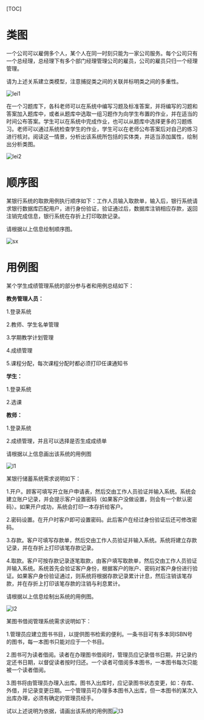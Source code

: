 [TOC]

# 类图

一个公司可以雇佣多个人，某个人在同一时刻只能为一家公司服务。每个公司只有一个总经理，总经理下有多个部门经理管理公司的雇员，公司的雇员只归一个经理管理。

请为上述关系建立类模型，注意捕捉类之间的关联并标明类之间的多重性。

![lei1](./uml_img\lei1.png)



在一个习题库下，各科老师可以在系统中编写习题及标准答案，并将编写的习题和答案加入题库中，或者从题库中选取一组习题作为向学生布置的作业，并在适当的时间公布答案。学生可以在系统中完成作业，也可以从题库中选择更多的习题练习。老师可以通过系统检查学生的作业，学生可以在老师公布答案后对自己的练习进行核对。阅读这一情景，分析出该系统所包括的实体类，并适当添加属性，绘制出分析类图。

![lei2](./uml_img\lei2.png)

# 顺序图

某银行系统的取款用例执行顺序如下：工作人员输入取款单，输入后，银行系统请求银行数据库匹配用户，进行身份验证，验证通过后，数据库注销相应存款，返回注销完成信息，银行系统在存折上打印取款记录。

请根据以上信息绘制顺序图。 

![sx](./uml_img\sx.png)

# 用例图

某个学生成绩管理系统的部分参与者和用例总结如下：

**教务管理人员：**

1.登录系统

2.教师、学生名单管理

3.学期教学计划管理

4.成绩管理

5.课程分配，每次课程分配时都必须打印任课通知书

**学生：**

1.登录系统

2.选课

**教师：**

1.登录系统

2.成绩管理，并且可以选择是否生成成绩单

请根据以上信息画出该系统的用例图

![l1](./uml_img\l1.png)



某银行储蓄系统需求说明如下：

1.开户。顾客可填写开立账户申请表，然后交由工作人员验证并输入系统。系统会建立账户记录，并会提示客户设置密码（如果客户没做设置，则会有一个默认密码）。如果开户成功，系统会打印一本存折给客户。

2.密码设置。在开户时客户即可设置密码。此后客户在经过身份验证后还可修改密码。

3.存款。客户可填写存款单，然后交由工作人员验证并输入系统。系统将建立存款记录，并在存折上打印该笔存款记录。

4.取款。客户可按存款记录逐笔取款，由客户填写取款单，然后交由工作人员验证并输入系统。系统首先会验证客户身份，根据客户的账户、密码对客户身份进行验证。如果客户身份验证通过，则系统将根据存款记录累计计息，然后注销该笔存款，并在存折上打印该笔存款的注销与利息累计。

请根据以上信息绘制出系统的用例图。 

![l2](./uml_img\l2.png)

某图书借阅管理系统需求说明如下：

1.管理员应建立图书书目，以提供图书检索的便利。一条书目可有多本同ISBN号的图书，每一本图书只能对应于一个书目。

2.图书可为读者借阅。读者在办理图书借阅时，管理员应记录借书日期，并记录约定还书日期，以督促读者按时归还。一个读者可借阅多本图书，一本图书每次只能被一个读者借阅。

3.图书将由管理员办理入出库。图书入出库时，应记录图书状态变更，如：存库、外借，并记录变更日期。一个管理员可办理多本图书入出库，但一本图书的某次入出库办理，必须有确定的管理员经手。

试以上述说明为依据，请画出该系统的用例图![l3](./uml_img\l3.png)